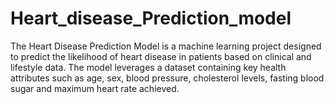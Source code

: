# Heart_disease_Prediction_model
The Heart Disease Prediction Model is a machine learning project designed to predict the likelihood of heart disease in patients based on clinical and lifestyle data. The model leverages a dataset containing key health attributes such as age, sex, blood pressure, cholesterol levels, fasting blood sugar and maximum heart rate achieved.
